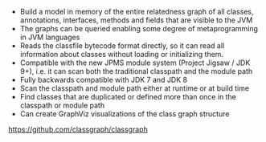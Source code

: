 * Build a model in memory of the entire relatedness graph of all classes, annotations, interfaces, methods and fields that are visible to the JVM
* The graphs can be queried enabling some degree of metaprogramming in JVM languages
* Reads the classfile bytecode format directly, so it can read all information about classes without loading or initializing them.
* Compatible with the new JPMS module system (Project Jigsaw / JDK 9+), i.e. it can scan both the traditional classpath and the module path
* Fully backwards compatible with JDK 7 and JDK 8
* Scan the classpath and module path either at runtime or at build time
* Find classes that are duplicated or defined more than once in the classpath or module path
* Can create GraphViz visualizations of the class graph structure

https://github.com/classgraph/classgraph